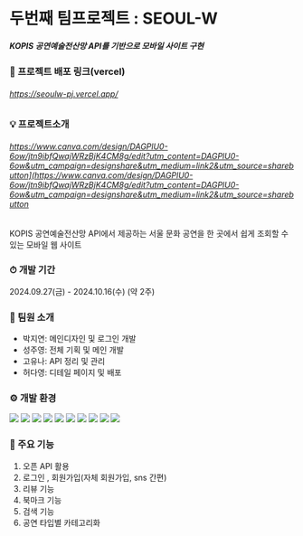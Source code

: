 # 두번째 팀프로젝트 : SEOUL-W
##### KOPIS 공연예술전산망 API를 기반으로 모바일 사이트 구현

### 🌈 프로젝트 배포 링크(vercel)
###### <https://seoulw-pj.vercel.app/>

### 💡 프로젝트소개
###### <https://www.canva.com/design/DAGPlU0-6ow/jtn9ibfQwajWRzBjK4CM8g/edit?utm_content=DAGPlU0-6ow&utm_campaign=designshare&utm_medium=link2&utm_source=sharebutton](https://www.canva.com/design/DAGPlU0-6ow/jtn9ibfQwajWRzBjK4CM8g/edit?utm_content=DAGPlU0-6ow&utm_campaign=designshare&utm_medium=link2&utm_source=sharebutton>

KOPIS 공연예술전산망 API에서 제공하는 서울 문화 공연을 한 곳에서 쉽게 조회할 수 있는 모바일 웹 사이트


### ⏱ 개발 기간
2024.09.27(금) - 2024.10.16(수) (약 2주)

### 👊 팀원 소개
- 박지연: 메인디자인 및 로그인 개발 
- 성주영: 전체 기획 및 메인 개발
- 고유나: API 정리 및 관리
- 허다영: 디테일 페이지 및 배포 

### ⚙ 개발 환경
<img src="https://img.shields.io/badge/html5-E34F26?style=for-the-badge&logo=html5&logoColor=white"> <img src="https://img.shields.io/badge/sass-CC6699?style=for-the-badge&logo=sass&logoColor=white"> <img src="https://img.shields.io/badge/css3-1572B6?style=for-the-badge&logo=css3&logoColor=white"> <img src="https://img.shields.io/badge/nodedotjs-5FA04E?style=for-the-badge&logo=nodedotjs&logoColor=white"> <img src="https://img.shields.io/badge/npm-CB3837?style=for-the-badge&logo=npm&logoColor=white"> <img src="https://img.shields.io/badge/javascript-F7DF1E?style=for-the-badge&logo=javascript&logoColor=white"> <img src="https://img.shields.io/badge/react-61DAFB?style=for-the-badge&logo=react&logoColor=white"> <img src="https://img.shields.io/badge/postman-FF6C37?style=for-the-badge&logo=postman&logoColor=white"> <img src="https://img.shields.io/badge/mui-007FFF?style=for-the-badge&logo=mui&logoColor=white">
<img src="https://img.shields.io/badge/firebase-DD2C00?style=for-the-badge&logo=firebase&logoColor=white">

### 📍 주요 기능
1) 오픈 API 활용
2) 로그인 , 회원가입(자체 회원가입, sns 간편)
3) 리뷰 기능
4) 북마크 기능
5) 검색 기능
6) 공연 타입별 카테고리화
